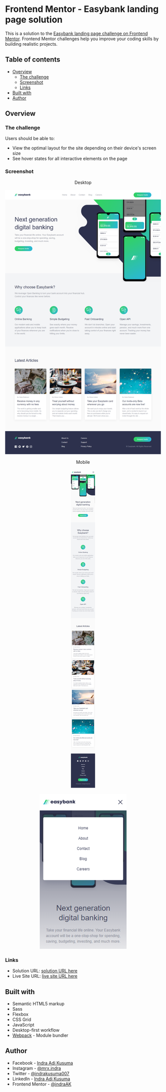 # Frontend Mentor - Easybank landing page solution

This is a solution to the [Easybank landing page challenge on Frontend Mentor](https://www.frontendmentor.io/challenges/easybank-landing-page-WaUhkoDN). Frontend Mentor challenges help you improve your coding skills by building realistic projects.

## Table of contents

-  [Overview](#overview)
   -  [The challenge](#the-challenge)
   -  [Screenshot](#screenshot)
   -  [Links](#links)
-  [Built with](#built-with)
-  [Author](#author)

## Overview

### The challenge

Users should be able to:

-  View the optimal layout for the site depending on their device's screen size
-  See hover states for all interactive elements on the page

### Screenshot

<p align="center">
   Desktop
   <br></br>
  <img width="600" src="./screenshot/desktop-version.png">
</p>

<p align="center">
   Mobile
   <br></br>
  <img src="./screenshot/mobile-version.png">
  <br></br>
  <img src="./screenshot/mobile-version-with-active-mobilenav.png">
</p>

### Links

-  Solution URL: [solution URL here](https://www.frontendmentor.io/solutions/responsive-easybank-landing-page-using-flexbox-and-css-grid-3R2oAJ5p_m)
-  Live Site URL: [live site URL here](https://vigorous-lamport-a822dd.netlify.app/)

## Built with

-  Semantic HTML5 markup
-  Sass
-  Flexbox
-  CSS Grid
-  JavaScript
-  Desktop-first workflow
-  [Webpack](https://webpack.js.org/) - Module bundler

## Author

-  Facebook - [Indra Adi Kusuma](https:/facebook.com/profile.php?id=100009019826862)
-  Instagram - [@mrx.indra](https://instagram.com/mrx.indra)
-  Twitter - [@indrakusuma007](https://twitter.com/indrakusuma007?s=09)
-  LinkedIn - [Indra Adi Kusuma](https://www.linkedin.com/in/indra-adi-kusuma-a37955173)
-  Frontend Mentor - [@indraAK](https://www.frontendmentor.io/profile/indraAK)
